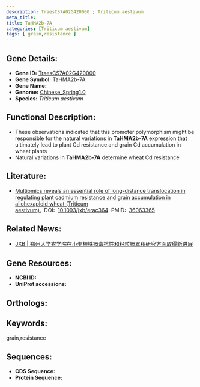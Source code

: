 ```yaml
---
description: TraesCS7A02G420000 ; Triticum aestivum
meta_title:
title: TaHMA2b-7A
categories: [Triticum aestivum]
tags: [ grain,resistance ]
---
```


## Gene Details:
- **Gene ID:**	[TraesCS7A02G420000]()
- **Gene Symbol:** TaHMA2b-7A
- **Gene Name:** 
- **Genome:** [Chinese_Spring1.0]()
- **Species:** *Triticum aestivum*

## Functional Description:
   - These observations indicated that this promoter polymorphism might be responsible for the natural variations in **TaHMA2b-7A** expression that ultimately lead to plant Cd resistance and grain Cd accumulation in wheat plants
   - Natural variations in **TaHMA2b-7A** determine wheat Cd resistance

## Literature:
   - [Multiomics reveals an essential role of long-distance translocation in regulating plant cadmium resistance and grain accumulation in allohexaploid wheat (Triticum aestivum).]( https://academic.oup.com/jxb/article/73/22/7516/6692367?login=true)&nbsp;&nbsp;DOI:&nbsp;&nbsp;[10.1093/jxb/erac364](https://academic.oup.com/jxb/article/73/22/7516/6692367?login=true)&nbsp;&nbsp;PMID:&nbsp;&nbsp;[36063365](https://pubmed.ncbi.nlm.nih.gov/36063365/)

## Related News:
   - [JXB | 郑州大学农学院在小麦植株镉毒抗性和籽粒镉累积研究方面取得新进展](https://mp.weixin.qq.com/s?__biz=Mzg3MDEwNDEyMg==&mid=2247537930&idx=3&sn=ac30a5fb436dc1eee4674b6d9473c589&chksm=ce90f85ff9e77149c7499351dace7e9365e4d6a1b98d8f4a8d9cb05c2ca53cf013b66882d98d&scene=27#wechat_redirect)

## Gene Resources:
- **NCBI ID:** [](https://www.ncbi.nlm.nih.gov/gene/?term=)
- **UniProt accessions:** [](https://www.uniprot.org/uniprotkb//entry)

## Orthologs:

## Keywords:
grain,resistance

## Sequences:
- **CDS Sequence:**
- **Protein Sequence:**
